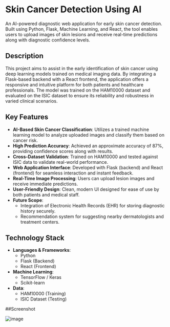 # Skin Cancer Detection Using AI

An AI-powered diagnostic web application for early skin cancer detection. Built using Python, Flask, Machine Learning, and React, the tool enables users to upload images of skin lesions and receive real-time predictions along with diagnostic confidence levels.

## Description

This project aims to assist in the early identification of skin cancer using deep learning models trained on medical imaging data. By integrating a Flask-based backend with a React frontend, the application offers a responsive and intuitive platform for both patients and healthcare professionals. The model was trained on the HAM10000 dataset and evaluated on the ISIC dataset to ensure its reliability and robustness in varied clinical scenarios.

## Key Features

- **AI-Based Skin Cancer Classification**: Utilizes a trained machine learning model to analyze uploaded images and classify them based on cancer risk.
- **High Prediction Accuracy**: Achieved an approximate accuracy of 87%, providing confidence scores along with results.
- **Cross-Dataset Validation**: Trained on HAM10000 and tested against ISIC data to validate real-world performance.
- **Web Application Interface**: Developed with Flask (backend) and React (frontend) for seamless interaction and instant feedback.
- **Real-Time Image Processing**: Users can upload lesion images and receive immediate predictions.
- **User-Friendly Design**: Clean, modern UI designed for ease of use by both patients and medical staff.
- **Future Scope**:
  - Integration of Electronic Health Records (EHR) for storing diagnostic history securely.
  - Recommendation system for suggesting nearby dermatologists and treatment centers.

## Technology Stack

- **Languages & Frameworks**:
  - Python
  - Flask (Backend)
  - React (Frontend)
- **Machine Learning**:
  - TensorFlow / Keras
  - Scikit-learn
- **Data**:
  - HAM10000 (Training)
  - ISIC Dataset (Testing)
 
##Screenshot

![image](https://github.com/user-attachments/assets/32d732c4-c524-4bf8-b37f-a55fa7013f85)


